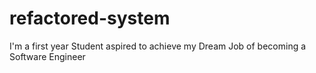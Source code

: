 # refactored-system
I'm a first year Student aspired to achieve my Dream Job of becoming a Software Engineer
